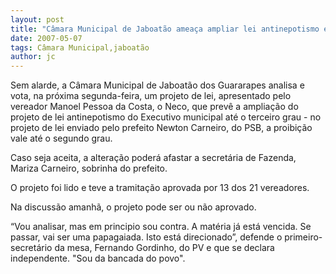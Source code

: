```yaml
---
layout: post
title: "Câmara Municipal de Jaboatão ameaça ampliar lei antinepotismo e complicar vida da sobrinha de Newton"
date: 2007-05-07
tags: Câmara Municipal,jaboatão
author: jc
---
```

Sem alarde, a C&acirc;mara Municipal de Jaboat&atilde;o dos Guararapes analisa e vota, na pr&oacute;xima segunda-feira, um projeto de lei, apresentado pelo vereador Manoel Pessoa da Costa, o Neco, que prev&ecirc; a amplia&ccedil;&atilde;o do projeto de lei antinepotismo do Executivo municipal at&eacute; o terceiro grau - no projeto de lei enviado pelo prefeito Newton Carneiro, do PSB, a proibi&ccedil;&atilde;o vale at&eacute; o segundo grau.

Caso seja aceita, a altera&ccedil;&atilde;o poder&aacute; afastar a secret&aacute;ria de Fazenda, Mariza Carneiro, sobrinha do prefeito.

O projeto foi lido e teve a tramita&ccedil;&atilde;o aprovada por 13 dos 21 vereadores.

Na discuss&atilde;o amanh&atilde;, o projeto pode ser ou n&atilde;o aprovado.

&ldquo;Vou analisar, mas em principio sou contra. A mat&eacute;ria j&aacute; est&aacute; vencida. Se passar, vai ser uma papagaiada. Isto est&aacute; direcionado&rdquo;, defende o primeiro-secret&aacute;rio da mesa, Fernando Gordinho, do PV e que se declara independente. "Sou da bancada do povo".